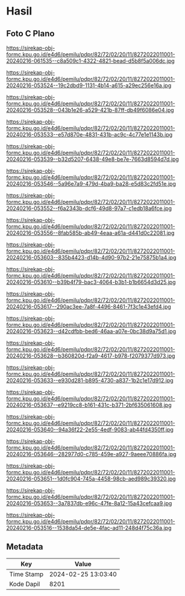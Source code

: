 # Hasil

## Foto C Plano

https://sirekap-obj-formc.kpu.go.id/e4d6/pemilu/pdpr/82/72/02/20/11/8272022011001-20240216-061535--c8a509c1-4322-4821-bead-d5b8f5a006dc.jpg

https://sirekap-obj-formc.kpu.go.id/e4d6/pemilu/pdpr/82/72/02/20/11/8272022011001-20240216-053524--19c2dbd9-1131-4b14-a615-a29ec256e16a.jpg

https://sirekap-obj-formc.kpu.go.id/e4d6/pemilu/pdpr/82/72/02/20/11/8272022011001-20240216-053528--043b1e26-a529-421b-87ff-db49f6086e04.jpg

https://sirekap-obj-formc.kpu.go.id/e4d6/pemilu/pdpr/82/72/02/20/11/8272022011001-20240216-053533--e57d870e-4831-431b-ac9c-4c77e1e1143b.jpg

https://sirekap-obj-formc.kpu.go.id/e4d6/pemilu/pdpr/82/72/02/20/11/8272022011001-20240216-053539--b32d5207-6438-49e8-be7e-7663d8594d7d.jpg

https://sirekap-obj-formc.kpu.go.id/e4d6/pemilu/pdpr/82/72/02/20/11/8272022011001-20240216-053546--5a96e7a9-479d-4ba9-ba28-e5d83c2fd51e.jpg

https://sirekap-obj-formc.kpu.go.id/e4d6/pemilu/pdpr/82/72/02/20/11/8272022011001-20240216-053552--f6a2343b-dcf6-49d8-97a7-c1edb18a6fce.jpg

https://sirekap-obj-formc.kpu.go.id/e4d6/pemilu/pdpr/82/72/02/20/11/8272022011001-20240216-053556--8fab585b-ab49-4eaa-a61a-d441d0c22081.jpg

https://sirekap-obj-formc.kpu.go.id/e4d6/pemilu/pdpr/82/72/02/20/11/8272022011001-20240216-053603--835b4423-d14b-4d90-97b2-21e75875b1a4.jpg

https://sirekap-obj-formc.kpu.go.id/e4d6/pemilu/pdpr/82/72/02/20/11/8272022011001-20240216-053610--b39b4f79-bac3-4064-b3b1-b1b6654d3d25.jpg

https://sirekap-obj-formc.kpu.go.id/e4d6/pemilu/pdpr/82/72/02/20/11/8272022011001-20240216-053617--290ac3ee-7a8f-4496-8461-7f3c1e43efd4.jpg

https://sirekap-obj-formc.kpu.go.id/e4d6/pemilu/pdpr/82/72/02/20/11/8272022011001-20240216-053623--d42cdfbb-bed6-46aa-a07e-0bc38d9a75d1.jpg

https://sirekap-obj-formc.kpu.go.id/e4d6/pemilu/pdpr/82/72/02/20/11/8272022011001-20240216-053628--b360820d-f2a9-4617-b978-f2079377d973.jpg

https://sirekap-obj-formc.kpu.go.id/e4d6/pemilu/pdpr/82/72/02/20/11/8272022011001-20240216-053633--e930d281-b895-4730-a837-1b2c1e17d912.jpg

https://sirekap-obj-formc.kpu.go.id/e4d6/pemilu/pdpr/82/72/02/20/11/8272022011001-20240216-053637--e9219cc8-b161-431c-b371-2bf635061608.jpg

https://sirekap-obj-formc.kpu.go.id/e4d6/pemilu/pdpr/82/72/02/20/11/8272022011001-20240216-053640--94a36f22-2e55-4edf-9083-ab44fd4350ff.jpg

https://sirekap-obj-formc.kpu.go.id/e4d6/pemilu/pdpr/82/72/02/20/11/8272022011001-20240216-053646--282977d0-c785-459e-a927-9aeee70886fa.jpg

https://sirekap-obj-formc.kpu.go.id/e4d6/pemilu/pdpr/82/72/02/20/11/8272022011001-20240216-053651--1d0fc904-745a-4458-98cb-aed989c39320.jpg

https://sirekap-obj-formc.kpu.go.id/e4d6/pemilu/pdpr/82/72/02/20/11/8272022011001-20240216-053653--3a7837db-e96c-47fe-8a12-15a43cefcaa9.jpg

https://sirekap-obj-formc.kpu.go.id/e4d6/pemilu/pdpr/82/72/02/20/11/8272022011001-20240216-053516--1538da54-de5e-4fac-ad11-248d4f75c36a.jpg


## Metadata

| Key        | Value               |
| ---------- | ------------------- |
| Time Stamp | 2024-02-25 13:03:40 |
| Kode Dapil | 8201                |



